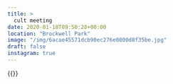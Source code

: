 ```yaml
---
title: >
  cult meeting
date: 2020-01-18T09:50:28+00:00
location: "Brockwell Park"
image: "/img/6acae45571dcb90ec276e0800d8f35be.jpg"
draft: false
instagram: true
---
```


{{<photo src="/img/6acae45571dcb90ec276e0800d8f35be.jpg">}}
